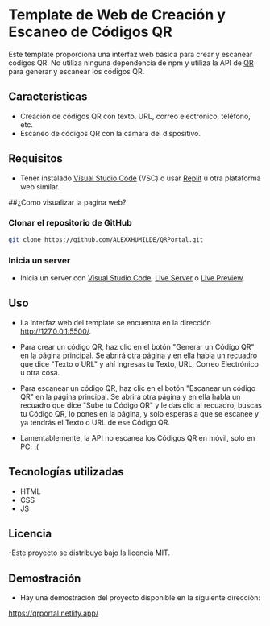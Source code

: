 # Template de Web de Creación y Escaneo de Códigos QR

Este template proporciona una interfaz web básica para crear y escanear códigos QR. No utiliza ninguna dependencia de npm y utiliza la API de [QR](https://api.qrserver.com/) para generar y escanear los códigos QR.

## Características

- Creación de códigos QR con texto, URL, correo electrónico, teléfono, etc.
- Escaneo de códigos QR con la cámara del dispositivo.

## Requisitos

- Tener instalado [Visual Studio Code](https://code.visualstudio.com/) (VSC) o usar [Replit](https://replit.com/) u otra plataforma web similar.

##¿Como visualizar la pagina web?

### Clonar el repositorio de GitHub

```bash
git clone https://github.com/ALEXXHUMILDE/QRPortal.git
```

### Inicia un server
- Inicia un server con [Visual Studio Code](https://code.visualstudio.com/), [Live Server](https://marketplace.visualstudio.com/items?itemName=ritwickdey.LiveServer) o [Live Preview](https://marketplace.visualstudio.com/items?itemName=ms-vscode.live-server).

## Uso
- La interfaz web del template se encuentra en la dirección http://127.0.0.1:5500/.

- Para crear un código QR, haz clic en el botón "Generar un Código QR" en la página principal. Se abrirá otra página y en ella habla un recuadro que dice "Texto o URL" y ahí ingresas tu Texto, URL, Correo Electrónico u otra cosa.

- Para escanear un código QR, haz clic en el botón "Escanear un código QR" en la página principal. Se abrirá otra página y en ella habla un recuadro que dice "Sube tu Código QR" y le das clic al recuadro, buscas tu Código QR, lo pones en la página, y solo esperas a que se escanee y ya tendrás el Texto o URL de ese Código QR.

- Lamentablemente, la API no escanea los Códigos QR en móvil, solo en PC. :(

## Tecnologías utilizadas

- HTML
- CSS
- JS

## Licencia 

-Este proyecto se distribuye bajo la licencia MIT. 

## Demostración

- Hay una demostración del proyecto disponible en la siguiente dirección:

https://qrportal.netlify.app/
